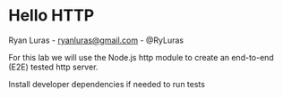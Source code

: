 # Hello HTTP

Ryan Luras - ryanluras@gmail.com - @RyLuras

For this lab we will use the Node.js http module to create an end-to-end (E2E) tested http server.

Install developer dependencies if needed to run tests

